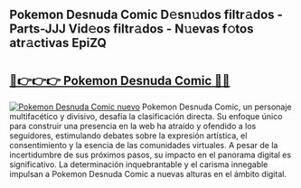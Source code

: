 ## Pokemon Desnuda Comic D𝚎sn𝚞dos filtr𝚊dos - Parts-JJJ Vid𝚎os filtr𝚊dos - N𝚞evas f𝚘tos atr𝚊ctivas EpiZQ

# <h2><a href="http://mb9eiu.tromn.icu/?c=Pokemon+Desnuda+Comic">🔗👉👉👉 Pokemon Desnuda Comic 🔗🔗</a></h2>

[![Pokemon Desnuda Comic nuevo](https://i.imgur.com/pEAQMta.gif)](http://mb9eiu.tromn.icu/?c=Pokemon+Desnuda+Comic)
Pokemon Desnuda Comic, un personaje multifacético y divisivo, desafía la clasificación directa. Su enfoque único para construir una presencia en la web ha atraído y ofendido a los seguidores, estimulando debates sobre la expresión artística, el consentimiento y la esencia de las comunidades virtuales. A pesar de la incertidumbre de sus próximos pasos, su impacto en el panorama digital es significativo. La determinación inquebrantable y el carisma innegable impulsan a Pokemon Desnuda Comic a nuevas alturas en el ámbito digital.
